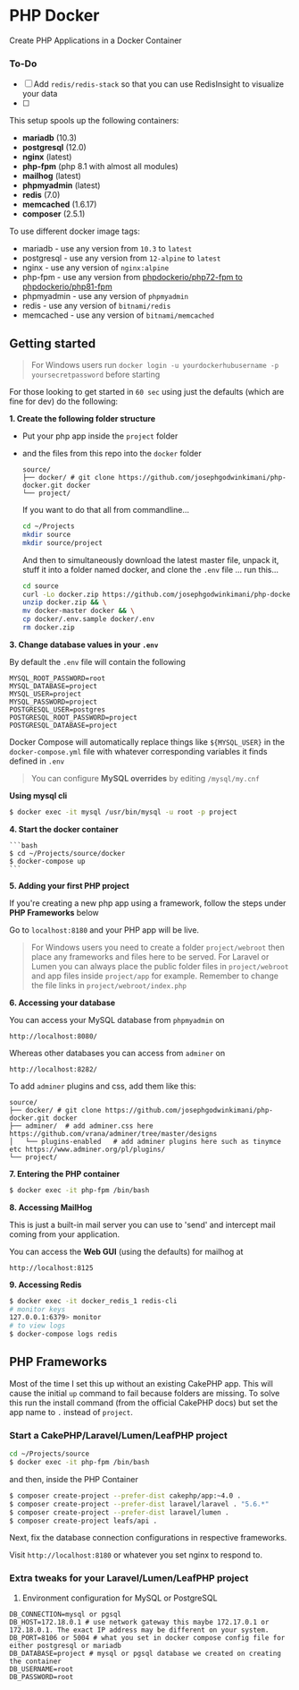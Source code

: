 # PHP Docker

Create PHP Applications in a Docker Container

### To-Do

- [ ] Add `redis/redis-stack` so that you can use RedisInsight to visualize your data
- [ ] 

This setup spools up the following containers:

* **mariadb** (10.3)
* **postgresql** (12.0)
* **nginx**   (latest)
* **php-fpm** (php 8.1 with almost all modules)
* **mailhog** (latest)
* **phpmyadmin** (latest)
* **redis** (7.0)
* **memcached** (1.6.17)
* **composer** (2.5.1)

To use different docker image tags:

* mariadb - use any version from `10.3` to `latest`
* postgresql - use any version from `12-alpine` to `latest`
* nginx - use any version of `nginx:alpine`
* php-fpm - use any version from [phpdockerio/php72-fpm to phpdockerio/php81-fpm](https://hub.docker.com/r/phpdockerio/php)
* phpmyadmin - use any version of `phpmyadmin`
* redis - use any version of `bitnami/redis`
* memcached - use any version of `bitnami/memcached`

## Getting started

> For Windows users run `docker login -u yourdockerhubusername -p yoursecretpassword` before starting

For those looking to get started in `60 sec` using just the defaults (which are fine for dev) do the following:

**1. Create the following folder structure**
 * Put your php app inside the `project` folder 
 * and the files from this repo into the `docker` folder

	```
	source/
	├── docker/ # git clone https://github.com/josephgodwinkimani/php-docker.git docker
	└── project/

	```

	If you want to do that all from commandline...

	```bash
    cd ~/Projects
    mkdir source
    mkdir source/project
	```

	And then to simultaneously download the latest master file, unpack it, stuff it into a folder named docker, and clone the `.env` file ... run this...

	```bash
    cd source
    curl -Lo docker.zip https://github.com/josephgodwinkimani/php-docker/archive/master.zip && \
    unzip docker.zip && \
    mv docker-master docker && \
    cp docker/.env.sample docker/.env
    rm docker.zip
	```
**3. Change database values in your `.env`**

By default the `.env` file will contain the following

```
MYSQL_ROOT_PASSWORD=root
MYSQL_DATABASE=project
MYSQL_USER=project
MYSQL_PASSWORD=project
POSTGRESQL_USER=postgres
POSTGRESQL_ROOT_PASSWORD=project
POSTGRESQL_DATABASE=project
```

Docker Compose will automatically replace things like `${MYSQL_USER}` in the `docker-compose.yml` file with whatever corresponding variables it finds defined in `.env`

> You can configure **MySQL overrides** by editing `/mysql/my.cnf`

**Using mysql cli**

```bash
$ docker exec -it mysql /usr/bin/mysql -u root -p project
```

**4. Start the docker container**

	```bash
	$ cd ~/Projects/source/docker
	$ docker-compose up
	```

**5. Adding your first PHP project**

If you're creating a new php app using a framework, follow the steps under **PHP Frameworks** below

Go to `localhost:8180` and your PHP app will be live.

> For Windows users you need to create a folder `project/webroot` then place any frameworks and files here to be served. For Laravel or Lumen you can always place the public folder files in `project/webroot` and app files inside `project/app` for example. Remember to change the file links in `project/webroot/index.php`


**6. Accessing your database**

You can access your MySQL database from `phpmyadmin` on

`http://localhost:8080/`

Whereas other databases you can access from `adminer` on

`http://localhost:8282/`

To add `adminer` plugins and css, add them like this:

```
source/
├── docker/ # git clone https://github.com/josephgodwinkimani/php-docker.git docker
├── adminer/  # add adminer.css here https://github.com/vrana/adminer/tree/master/designs
│   └── plugins-enabled   # add adminer plugins here such as tinymce etc https://www.adminer.org/pl/plugins/
└── project/
```

**7. Entering the PHP container**

```bash
$ docker exec -it php-fpm /bin/bash
```

**8. Accessing MailHog**

This is just a built-in mail server you can use to 'send' and intercept mail coming from your application.

You can access the **Web GUI** (using the defaults) for mailhog at

`http://localhost:8125`

**9. Accessing Redis**

```bash
$ docker exec -it docker_redis_1 redis-cli
# monitor keys
127.0.0.1:6379> monitor
# to view logs
$ docker-compose logs redis
```


## PHP Frameworks

Most of the time I set this up without an existing CakePHP app. This will cause the initial `up` command to fail because folders are missing. To solve this run the install command (from the official CakePHP docs) but set the app name to `.` instead of `project`.

### Start a CakePHP/Laravel/Lumen/LeafPHP project

```bash
cd ~/Projects/source
$ docker exec -it php-fpm /bin/bash
```
and then, inside the PHP Container

```bash
$ composer create-project --prefer-dist cakephp/app:~4.0 . 
$ composer create-project --prefer-dist laravel/laravel . "5.6.*"
$ composer create-project --prefer-dist laravel/lumen .
$ composer create-project leafs/api .
```
Next, fix the database connection configurations in respective frameworks.

Visit `http://localhost:8180` or whatever you set nginx to respond to.

### Extra tweaks for your Laravel/Lumen/LeafPHP project

1. Environment configuration for MySQL or PostgreSQL

```
DB_CONNECTION=mysql or pgsql
DB_HOST=172.18.0.1 # use network gateway this maybe 172.17.0.1 or 172.18.0.1. The exact IP address may be different on your system.
DB_PORT=8106 or 5004 # what you set in docker compose config file for either postgresql or mariadb
DB_DATABASE=project # mysql or pgsql database we created on creating the container
DB_USERNAME=root 
DB_PASSWORD=root
```